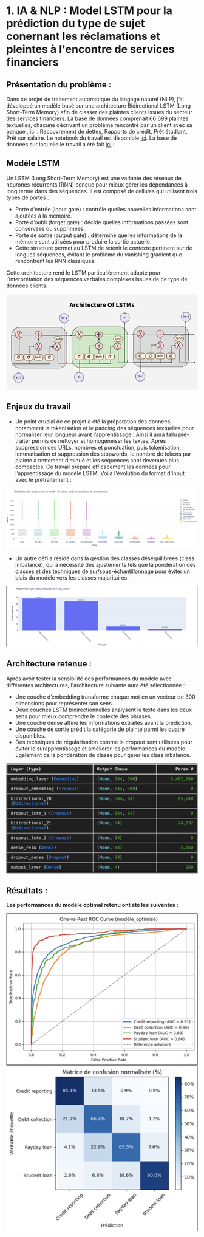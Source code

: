 # 1. IA & NLP :  Model LSTM pour  la prédiction du type de sujet conernant les réclamations et pleintes à l'encontre de services financiers

## Présentation du problème : 

Dans ce projet de traitement automatique du langage naturel (NLP), j’ai développé un modèle basé sur une architecture Bidirectional LSTM (Long Short-Term Memory) afin de classer des plaintes clients issues du secteur des services financiers. La base de données comprenait 66 699 plaintes textuelles, chacune décrivant un problème rencontré par un client avec sa banque , ici : Recouvrement de dettes, Rapports de crédit, Prêt étudiant, Prêt sur salaire. Le notebook du travail est disponible [ici](https://github.com/Victorouledi/Portfolio_data_analyst_et_data_scientist_Victor_OULEDI/blob/70e59cd02392419830b8a624defcdfde0c69a944/docs/asset/NLP_LSTM/notebooks/finance_complaints_NLP.ipynb). La base de données sur laquelle le travail a été fait [ici](https://www.kaggle.com/datasets/selener/consumer-complaint-database) : 

## Modèle LSTM 

Un LSTM (Long Short-Term Memory) est une variante des réseaux de neurones récurrents (RNN) conçue pour mieux gérer les dépendances à long terme dans des séquences.
Il est composé de cellules qui utilisent trois types de portes :

- Porte d’entrée (input gate) : contrôle quelles nouvelles informations sont ajoutées à la mémoire.
- Porte d’oubli (forget gate) : décide quelles informations passées sont conservées ou supprimées.
- Porte de sortie (output gate) : détermine quelles informations de la mémoire sont utilisées pour produire la sortie actuelle.
- Cette structure permet au LSTM de retenir le contexte pertinent sur de longues séquences, évitant le problème du vanishing gradient que rencontrent les RNN classiques.

Cette architecture rend le LSTM particulièrement adapté pour l’interprétation des séquences verbales complexes issues de ce type de données clients.

 ![](https://github.com/Victorouledi/Portfolio_data_analyst_et_data_scientist_Victor_OULEDI/blob/70e59cd02392419830b8a624defcdfde0c69a944/docs/asset/NLP_LSTM/images/LSTM_archi.png)

## Enjeux du travail

- Un point crucial de ce projet a été la préparation des données, notamment la tokenisation et le padding des séquences textuelles pour normaliser leur longueur avant l’apprentissage : Ainsi il aura fallu pré-traiter permis de nettoyer et homogénéiser les textes. Après suppression des URLs, nombres et ponctuation, puis tokenisation, lemmatisation et suppression des stopwords, le nombre de tokens par plainte a nettement diminué et les séquences sont devenues plus compactes. Ce travail prépare efficacement les données pour l’apprentissage du modèle LSTM. Voila l'évolution du format d'input avec le prétraitement :

![](https://github.com/Victorouledi/Portfolio_data_analyst_et_data_scientist_Victor_OULEDI/blob/70e59cd02392419830b8a624defcdfde0c69a944/docs/asset/NLP_LSTM/images/Tokenisation.png)

- Un autre défi a résidé dans la gestion des classes déséquilibrées (class imbalance), qui a nécessité des ajustements tels que la pondération des classes et des techniques de sur/sous-échantillonnage pour éviter un biais du modèle vers les classes majoritaires.

![](https://github.com/Victorouledi/Portfolio_data_analyst_et_data_scientist_Victor_OULEDI/blob/70e59cd02392419830b8a624defcdfde0c69a944/docs/asset/NLP_LSTM/images/DB_LSTM.png)

## Architecture retenue : 

Après avoir tester la sensibilité des performances du modèle avec différentes architectures, l'architecture suivante aura été sélectionnée : 

- Une couche d’embedding transforme chaque mot en un vecteur de 300 dimensions pour représenter son sens.
- Deux couches LSTM bidirectionnelles analysent le texte dans les deux sens pour mieux comprendre le contexte des phrases.
- Une couche dense affine les informations extraites avant la prédiction.
- Une couche de sortie prédit la catégorie de plainte parmi les quatre disponibles.
- Des techniques de régularisation comme le dropout sont utilisées pour éviter le surapprentissage et améliorer les performances du modèle. Egalement de la pondération de classe pour gérer les class inbalance.

![](https://github.com/Victorouledi/Portfolio_data_analyst_et_data_scientist_Victor_OULEDI/blob/b8359024717a385f84caf7fdb843ce60a8ae8480/docs/asset/NLP_LSTM/images/Model_LSTM.png)

## Résultats :

**Les performances du modèle optimal retenu ont été les suivantes :** 

![](https://github.com/Victorouledi/Portfolio_data_analyst_et_data_scientist_Victor_OULEDI/blob/70e59cd02392419830b8a624defcdfde0c69a944/docs/asset/NLP_LSTM/images/ROC_Curve_LSTM.png)
![](https://github.com/Victorouledi/Portfolio_data_analyst_et_data_scientist_Victor_OULEDI/blob/70e59cd02392419830b8a624defcdfde0c69a944/docs/asset/NLP_LSTM/images/Mconfution_LSTM.png)

